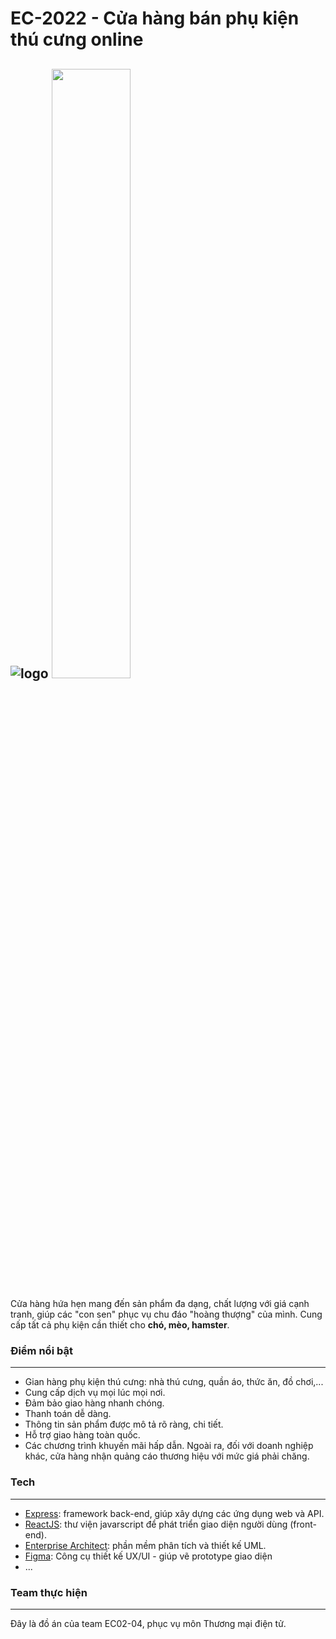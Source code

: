 # EC-2022 - Cửa hàng bán phụ kiện thú cưng online
![logo](https://res.cloudinary.com/ec-2022-lam-zau-khum-kho/image/upload/w_200,c_scale/v1655547531/Huimitu-Logo-Final_zakn2y.png)
<a href="https://www.ctdb.hcmus.edu.vn/vi/"><img src="https://www.ctdb.hcmus.edu.vn/wp-content/uploads/2015/10/logo.png" width='50%' height='50%'/></a>
-----------------
Cửa hàng hứa hẹn mang đến sản phẩm đa dạng, chất lượng với giá cạnh tranh, giúp các "con sen" phục vụ chu đáo "hoàng thượng" của mình.
Cung cấp tất cả phụ kiện cần thiết cho **chó, mèo, hamster**.

### Điểm nổi bật
-----------------
- Gian hàng phụ kiện thú cưng: nhà thú cưng, quần áo, thức ăn, đồ chơi,...
- Cung cấp dịch vụ mọi lúc mọi nơi.
- Đảm bảo giao hàng nhanh chóng.
- Thanh toán dễ dàng.
- Thông tin sản phẩm được mô tả rõ ràng, chi tiết.
- Hỗ trợ giao hàng toàn quốc.
- Các chương trình khuyến mãi hấp dẫn.
Ngoài ra, đối với doanh nghiệp khác, cửa hàng nhận quảng cáo thương hiệu với mức giá phải chăng.

### Tech
-----------------
- [Express](https://expressjs.com): framework back-end, giúp xây dựng các ứng dụng web và API.
- [ReactJS](https://reactjs.org): thư viện javarscript để phát triển giao diện người dùng (front-end).
- [Enterprise Architect](https://sparxsystems.com): phần mềm phân tích và thiết kế UML.
- [Figma](https://www.figma.com/): Công cụ thiết kế UX/UI - giúp vẽ prototype giao diện
- ...

### Team thực hiện
-----------------
Đây là đồ án của team EC02-04, phục vụ môn Thương mại điện tử.
